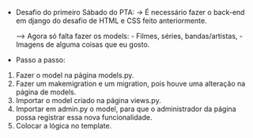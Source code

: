 - Desafio do primeiro Sábado do PTA:
    -> É necessário fazer o back-end em django do desafio de HTML e CSS feito anteriormente.

    --> Agora só falta fazer os models:
        - Filmes, séries, bandas/artistas,
        - Imagens de alguma coisas que eu gosto.

- Passo a passo:
1. Fazer o model na página models.py.
2. Fazer um makemigration e um migration, pois houve uma alteração na página de models.
3. Importar o model criado na página views.py.
4. Importar em admin.py o model, para que o administrador da página possa registrar essa nova funcionalidade.
5. Colocar a lógica no template.